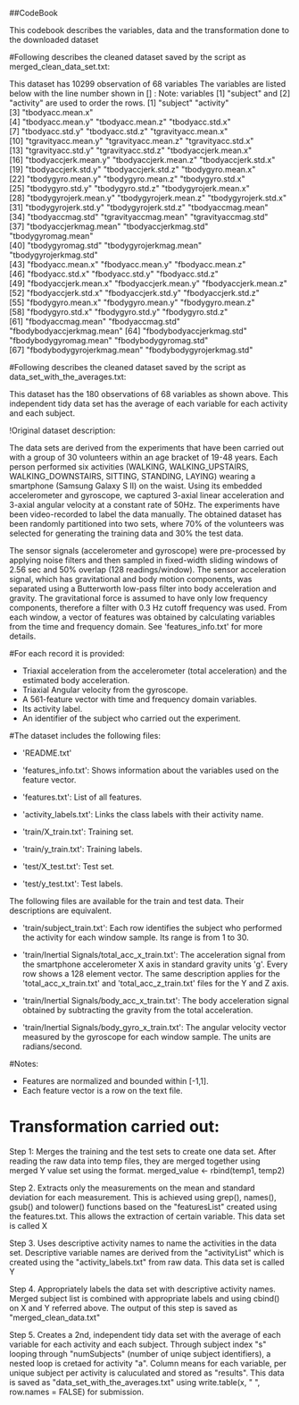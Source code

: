 ##CodeBook

This codebook describes the variables, data and the transformation done to the downloaded dataset

#Following describes the cleaned dataset saved by the script as merged_clean_data_set.txt:

This dataset has 10299 observation of 68 variables
The variables are listed below with the line number shown in [] : 
Note: variables [1] "subject" and [2] "activity"  are used to order the rows.
 [1] "subject"                   "activity"                  
 [3] "tbodyacc.mean.x"          
 [4] "tbodyacc.mean.y"           "tbodyacc.mean.z"           "tbodyacc.std.x"           
 [7] "tbodyacc.std.y"            "tbodyacc.std.z"            "tgravityacc.mean.x"       
[10] "tgravityacc.mean.y"        "tgravityacc.mean.z"        "tgravityacc.std.x"        
[13] "tgravityacc.std.y"         "tgravityacc.std.z"         "tbodyaccjerk.mean.x"      
[16] "tbodyaccjerk.mean.y"       "tbodyaccjerk.mean.z"       "tbodyaccjerk.std.x"       
[19] "tbodyaccjerk.std.y"        "tbodyaccjerk.std.z"        "tbodygyro.mean.x"         
[22] "tbodygyro.mean.y"          "tbodygyro.mean.z"          "tbodygyro.std.x"          
[25] "tbodygyro.std.y"           "tbodygyro.std.z"           "tbodygyrojerk.mean.x"     
[28] "tbodygyrojerk.mean.y"      "tbodygyrojerk.mean.z"      "tbodygyrojerk.std.x"      
[31] "tbodygyrojerk.std.y"       "tbodygyrojerk.std.z"       "tbodyaccmag.mean"         
[34] "tbodyaccmag.std"           "tgravityaccmag.mean"       "tgravityaccmag.std"       
[37] "tbodyaccjerkmag.mean"      "tbodyaccjerkmag.std"       "tbodygyromag.mean"        
[40] "tbodygyromag.std"          "tbodygyrojerkmag.mean"     "tbodygyrojerkmag.std"     
[43] "fbodyacc.mean.x"           "fbodyacc.mean.y"           "fbodyacc.mean.z"          
[46] "fbodyacc.std.x"            "fbodyacc.std.y"            "fbodyacc.std.z"           
[49] "fbodyaccjerk.mean.x"       "fbodyaccjerk.mean.y"       "fbodyaccjerk.mean.z"      
[52] "fbodyaccjerk.std.x"        "fbodyaccjerk.std.y"        "fbodyaccjerk.std.z"       
[55] "fbodygyro.mean.x"          "fbodygyro.mean.y"          "fbodygyro.mean.z"         
[58] "fbodygyro.std.x"           "fbodygyro.std.y"           "fbodygyro.std.z"          
[61] "fbodyaccmag.mean"          "fbodyaccmag.std"           "fbodybodyaccjerkmag.mean" 
[64] "fbodybodyaccjerkmag.std"   "fbodybodygyromag.mean"     "fbodybodygyromag.std"     
[67] "fbodybodygyrojerkmag.mean" "fbodybodygyrojerkmag.std" 

#Following describes the cleaned dataset saved by the script as data_set_with_the_averages.txt:

This dataset has the 180 observations of 68 variables as shown above. This independent tidy data set has the average of each variable for each activity and each subject.

!Original dataset description:

The data sets are derived from the experiments that have been carried out with a group of 30 volunteers within an age bracket of 19-48 years. Each person performed six activities (WALKING, WALKING_UPSTAIRS, WALKING_DOWNSTAIRS, SITTING, STANDING, LAYING) wearing a smartphone (Samsung Galaxy S II) on the waist. Using its embedded accelerometer and gyroscope, we captured 3-axial linear acceleration and 3-axial angular velocity at a constant rate of 50Hz. The experiments have been video-recorded to label the data manually. The obtained dataset has been randomly partitioned into two sets, where 70% of the volunteers was selected for generating the training data and 30% the test data. 

The sensor signals (accelerometer and gyroscope) were pre-processed by applying noise filters and then sampled in fixed-width sliding windows of 2.56 sec and 50% overlap (128 readings/window). The sensor acceleration signal, which has gravitational and body motion components, was separated using a Butterworth low-pass filter into body acceleration and gravity. The gravitational force is assumed to have only low frequency components, therefore a filter with 0.3 Hz cutoff frequency was used. From each window, a vector of features was obtained by calculating variables from the time and frequency domain. See 'features_info.txt' for more details. 

#For each record it is provided:

- Triaxial acceleration from the accelerometer (total acceleration) and the estimated body acceleration.
- Triaxial Angular velocity from the gyroscope. 
- A 561-feature vector with time and frequency domain variables. 
- Its activity label. 
- An identifier of the subject who carried out the experiment.

#The dataset includes the following files:

- 'README.txt'

- 'features_info.txt': Shows information about the variables used on the feature vector.

- 'features.txt': List of all features.

- 'activity_labels.txt': Links the class labels with their activity name.

- 'train/X_train.txt': Training set.

- 'train/y_train.txt': Training labels.

- 'test/X_test.txt': Test set.

- 'test/y_test.txt': Test labels.

The following files are available for the train and test data. Their descriptions are equivalent. 

- 'train/subject_train.txt': Each row identifies the subject who performed the activity for each window sample. Its range is from 1 to 30. 

- 'train/Inertial Signals/total_acc_x_train.txt': The acceleration signal from the smartphone accelerometer X axis in standard gravity units 'g'. Every row shows a 128 element vector. The same description applies for the 'total_acc_x_train.txt' and 'total_acc_z_train.txt' files for the Y and Z axis. 

- 'train/Inertial Signals/body_acc_x_train.txt': The body acceleration signal obtained by subtracting the gravity from the total acceleration. 

- 'train/Inertial Signals/body_gyro_x_train.txt': The angular velocity vector measured by the gyroscope for each window sample. The units are radians/second. 

#Notes: 

- Features are normalized and bounded within [-1,1].
- Each feature vector is a row on the text file.

Transformation carried out:
===========================
Step 1: Merges the training and the test sets to create one data set.
	After reading the raw data into temp files, they are merged together using merged Y value set using the format.
	merged_value <- rbind(temp1, temp2)
	
Step 2. Extracts only the measurements on the mean and standard deviation for each measurement.
	This is achieved using grep(), names(), gsub() and tolower() functions based on the "featuresList" created using the features.txt.
	This allows the extraction of certain variable. This data set is called X 
	
Step 3. Uses descriptive activity names to name the activities in the data set.
	Descriptive variable names are derived from the "activityList" which is created using the "activity_labels.txt" from raw data.
	This data set is called Y
	
Step 4. Appropriately labels the data set with descriptive activity names.
	Merged subject list is combined with appropriate labels and using cbind() on X and Y referred above.
	The output of this step is saved as "merged_clean_data.txt"
	
Step 5. Creates a 2nd, independent tidy data set with the average of each variable for each activity and each subject.
	Through subject index "s" looping through "numSubjects" (number of uniqe subject identifiers), a nested loop is cretaed for activity "a".
	Column means for each variable, per unique subject per activity is caluculated and stored as "results".
	This data is saved as "data_set_with_the_averages.txt" using write.table(x, " ", row.names = FALSE) for submission.
	
	